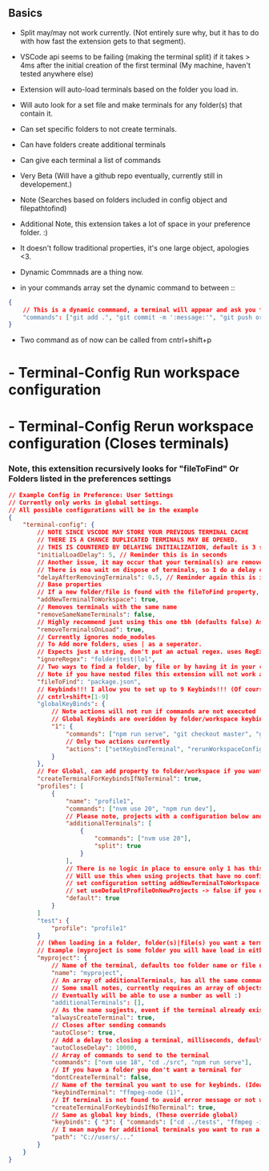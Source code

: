 ## Basics

- Split may/may not work currently. (Not entirely sure why, but it has to do with how fast the extension gets to that segment).
- VSCode api seems to be failing (making the terminal split) if it takes > 4ms after the initial creation of the first terminal (My machine, haven't tested anywhere else)

- Extension will auto-load terminals based on the folder you load in.
- Will auto look for a set file and make terminals for any folder(s) that contain it.
- Can set specific folders to not create terminals.
- Can have folders create additional terminals
- Can give each terminal a list of commands
- Very Beta (Will have a github repo eventually, currently still in developement.)

- Note (Searches based on folders included in config object and filepathtofind)
- Additional Note, this extension takes a lot of space in your preference folder. :)
- It doesn't follow traditional properties, it's one large object, apologies <3.

- Dynamic Commnads are a thing now.
- in your commands array set the dynamic command to between ::
```json
{
    // This is a dynamic commmand, a terminal will appear and ask you to insert the value for :message:
    "commands": ["git add .", "git commit -m ':message:'", "git push origin @"]
}
```

- Two command as of now can be called from cntrl+shift+p
# - Terminal-Config Run workspace configuration
# - Terminal-Config Rerun workspace configuration (Closes terminals)

### Note, this extensition recursively looks for "fileToFind" Or Folders listed in the preferences settings

```json
// Example Config in Preference: User Settings
// Currently only works in global settings.
// All possible configurations will be in the example
{
    "terminal-config": {
        // NOTE SINCE VSCODE MAY STORE YOUR PREVIOUS TERMINAL CACHE
        // THERE IS A CHANCE DUPLICATED TERMINALS MAY BE OPENED.
        // THIS IS COUNTERED BY DELAYING INITIALIZATION, default is 3 seconds (Adjust accordingly)
        "initialLoadDelay": 5, // Reminder this is in seconds
        // Another issue, it may occur that your terminal(s) are removed, but no terminal is displayed on load or after re-running configuartion
        // There is noa wait on dispose of terminals, so I do a delay of 1 seconds naturally feel free to adjust
        "delayAfterRemovingTerminals": 0.5, // Reminder again this is in seconds
        // Base properties
        // If a new folder/file is found with the fileToFind property, will make a basic configuration
        "addNewTerminalToWorkspace": true,
        // Removes terminals with the same name
        "removeSameNameTerminals": false,
        // Highly recommend just using this one tbh (defaults false) As the name suggests removes all terminals on load
        "removeTerminalsOnLoad": true,
        // Currently ignores node_modules
        // To Add more folders, uses | as a seperator.
        // Expects just a string, don't put an actual regex. uses RegExp(..., 'g')
        "ignoreRegex": "folder|test|lol",
        // Two ways to find a folder, by file or by having it in your config. Regardless this extension will look through all folders loaded.
        // Note if you have nested files this extension will not work as expected. (If there is a case for this I'll make a setting to continue after finding expected configurations)
        "fileToFind": "package.json",
        // Keybinds!!! I allow you to set up to 9 Keybinds!!! (Of course its just for terminal operations :))
        // cntrl+shift+[1-9]
        "globalKeyBinds": {
            // Note actions will not run if commands are not executed
            // Global Keybinds are overidden by folder/workspace keybinds
            "1": {
                "commands": ["npm run serve", "git checkout master", "git pull --rebase"],
                // Only two actions currently
                "actions": ["setKeybindTerminal", "rerunWorkspaceConfig"]
            }
        },
        // For Global, can add property to folder/workspace if you want for the same functionality
        "createTerminalForKeybindsIfNoTerminal": true,
        "profiles": [
            {
                "name": "profile1",
                "commands": ["nvm use 20", "npm run dev"],
                // Please note, projects with a configuration below and has additionalTerminals will override this conifguration
                "additionalTerminals": [
                    {
                        "commands": ["nvm use 20"],
                        "split": true
                    }
                ],
                // There is no logic in place to ensure only 1 has this tag currently so please do your best to maintain until futher releases do checks.
                // Will use this when using projects that have no configuration settings
                // set configuration setting addNewTerminalToWorkspace to false (If you don't want projects getting new entries)
                // set useDefaultProfileOnNewProjects -> false if you don't want this behaivor to happen with projects not in the configuration settings
                "default": true
            }
        ]
        "test": {
            "profile": "profile1"
        }
        // (When loading in a folder, folder(s)|file(s) you want a terminal to open need to be named here)
        // Example (myproject is some folder you will have load in either as a subfolder or a main folder.) - FOLDER must exist in editor files otherwise this will not find it.
        "myproject": {
            // Name of the terminal, defaults too folder name or file name.
            "name": "myproject",
            // An array of additionalTerminals, has all the same commands, besides: keybinds, keybindTerminal, dontCreateTerminal, createTerminalForKeybindsIfNoTerminal
            // Some small notes, currently requires an array of objects, please include at least one variable in the object
            // Eventually will be able to use a number as well :)
            "additionalTerminals": [],
            // As the name sugjests, event if the terminal already exists it will create another of it
            "alwaysCreateTerminal": true,
            // Closes after sending commands
            "autoClose": true,
            // Add a delay to closing a terminal, milliseconds, default is 100
            "autoCloseDelay": 10000,
            // Array of commands to send to the terminal
            "commands": ["nvm use 18", "cd ./src", "npm run serve"],
            // If you have a folder you don't want a terminal for
            "dontCreateTerminal": false,
            // Name of the terminal you want to use for keybinds. (Ideally will match a name in base config or additionalTerminals, else will show an error message of not found when trying trying to run commands)
            "keybindTerminal": "ffmpeg-node (1)",
            // If terminal is not found to avoid error message or not working, you can have it create a new terminal!
            "createTerminalForKeybindsIfNoTerminal": true,
            // Same as global key binds, (These override global)
            "keybinds": { "3": { "commands": ["cd ../tests", "ffmpeg -i test.png test.jpg", "node test.js"] } },
            // I mean maybe for additional terminals you want to run a different project?
            "path": "C://users/..."
        }
    }
}
```